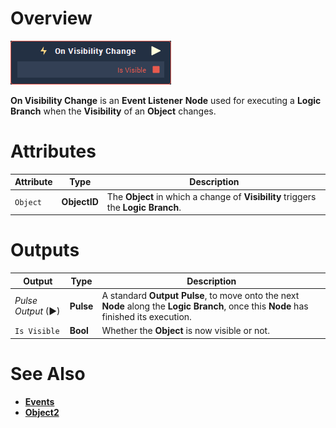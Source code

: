 # Overview

![The On Visibility Change Node.](../../../.gitbook/assets/node-on-visibility-change.png)

**On Visibility Change** is an **Event Listener** **Node** used for executing a **Logic Branch** when the **Visibility** of an **Object** changes.

# Attributes

|Attribute|Type|Description|
|---|---|---|
| `Object` | **ObjectID** | The **Object** in which a change of **Visibility** triggers the **Logic Branch**. |


# Outputs

|Output|Type|Description|
|---|---|---|
|*Pulse Output* (►)|**Pulse**|A standard **Output Pulse**, to move onto the next **Node** along the **Logic Branch**, once this **Node** has finished its execution.|
| `Is Visible` | **Bool** | Whether the **Object** is now visible or not. |

# See Also

* [**Events**](../README.md)
* [**Object2**](README.md)
  

